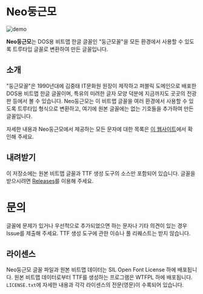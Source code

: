 # Neo둥근모

![demo](http://d.iostream.kr/files/neodgm_demo.png)

**Neo둥근모**는 DOS용 비트맵 한글 글꼴인 "둥근모꼴"을 모든 환경에서 사용할 수
있도록 트루타입 글꼴로 변환하여 만든 글꼴입니다.

## 소개

"둥근모꼴"은 1990년대에 김중태 IT문화원 원장이 제작하고 퍼블릭 도메인으로 배포한
DOS용 비트맵 한글 글꼴이며, 특유의 미려한 글자 모양 덕분에 지금까지도 곳곳의
전광판 등에서 볼 수 있습니다. Neo둥근모는 이 비트맵 글꼴을 여러 환경에서 사용할
수 있도록 트루타입 형식으로 변환하고, 여기에 원본 글꼴에는 없는 기호들을
추가하여 만든 글꼴입니다.

자세한 내용과 Neo둥근모에서 제공하는 모든 문자에 대한 목록은
[이 웹사이트](http://dalgona.hontou.moe/neodgm)에서 확인해 주세요.

## 내려받기

이 저장소에는 원본 비트맵 글꼴과 TTF 생성 도구의 소스만 포함되어 있습니다.
글꼴을 받으시려면 [Releases](https://github.com/Dalgona/neodgm/releases)를
이용해 주세요.

# 문의

글꼴에 문제가 있거나 우선적으로 추가되었으면 하는 문자나 기타 의견이 있는 경우
Issue를 제출해 주세요. TTF 생성 도구에 관한 이슈나 풀 리퀘스트는 받지 않습니다.

## 라이센스

Neo둥근모 글꼴 파일과 원본 비트맵 데이터는 SIL Open Font License 하에
배포됩니다. 원본 비트맵 데이터로부터 TTF를 생성하는 프로그램은 WTFPL 하에
배포됩니다. `LICENSE.txt`에 자세한 내용과 각각 라이센스의 전문(영문)이
수록되어 있습니다.
